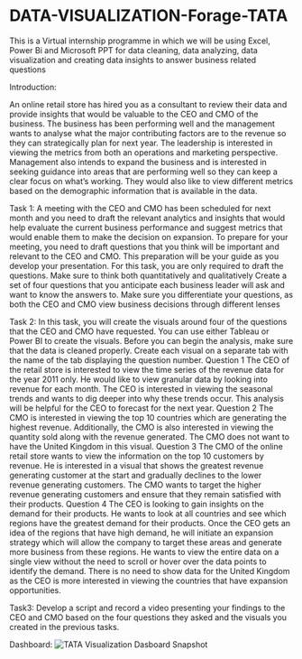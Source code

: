 # DATA-VISUALIZATION-Forage-TATA

This is a Virtual internship programme in which we will be using Excel, Power Bi and Microsoft PPT for data cleaning, data analyzing, data visualization and creating data insights to answer business related questions


Introduction:

An online retail store has hired you as a consultant to review their data and provide insights that would be valuable to the CEO and CMO of the business. The business has been performing well and the management wants to analyse what the major contributing factors are to the revenue so they can strategically plan for next year.
The leadership is interested in viewing the metrics from both an operations and marketing perspective. Management also intends to expand the business and is interested in seeking guidance into areas that are performing well so they can keep a clear focus on what’s working. They would also like to view different metrics based on the demographic information that is available in the data.

Task 1:
A meeting with the CEO and CMO has been scheduled for next month and you need to draft the relevant analytics and insights that would help evaluate the current business performance and suggest metrics that would enable them to make the decision on expansion.
To prepare for your meeting, you need to draft questions that you think will be important and relevant to the CEO and CMO. This preparation will be your guide as you develop your presentation.
For this task, you are only required to draft the questions. Make sure to think both quantitatively and qualitatively
Create a set of four questions that you anticipate each business leader will ask and want to know the answers to. Make sure you differentiate your questions, as both the CEO and CMO view business decisions through different lenses

Task 2:
In this task, you will create the visuals around four of the questions that the CEO and CMO have requested. You can use either Tableau or Power BI to create the visuals.
Before you can begin the analysis, make sure that the data is cleaned properly.
Create each visual on a separate tab with the name of the tab displaying the question number.
Question 1
The CEO of the retail store is interested to view the time series of the revenue data for the year 2011 only. He would like to view granular data by looking into revenue for each month. The CEO is interested in viewing the seasonal trends and wants to dig deeper into why these trends occur. This analysis will be helpful for the CEO to forecast for the next year.
Question 2
The CMO is interested in viewing the top 10 countries which are generating the highest revenue. Additionally, the CMO is also interested in viewing the quantity sold along with the revenue generated. The CMO does not want to have the United Kingdom in this visual.
Question 3
The CMO of the online retail store wants to view the information on the top 10 customers by revenue. He is interested in a visual that shows the greatest revenue generating customer at the start and gradually declines to the lower revenue generating customers. The CMO wants to target the higher revenue generating customers and ensure that they remain satisfied with their products.
Question 4
The CEO is looking to gain insights on the demand for their products. He wants to look at all countries and see which regions have the greatest demand for their products. Once the CEO gets an idea of the regions that have high demand, he will initiate an expansion strategy which will allow the company to target these areas and generate more business from these regions. He wants to view the entire data on a single view without the need to scroll or hover over the data points to identify the demand. There is no need to show data for the United Kingdom as the CEO is more interested in viewing the countries that have expansion opportunities.


Task3: 
Develop a script and record a video presenting your findings to the CEO and CMO based on the four questions they asked and the visuals you created in the previous tasks.


Dashboard:
![TATA Visualization Dasboard Snapshot](https://github.com/Akash7142/Forage-TATA-Data-Visualisation/assets/131694327/007972a7-d0df-4b81-be05-c41428601a88)
